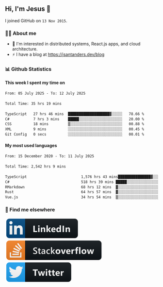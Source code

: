 ## Hi, I'm Jesus 👋

I joined GitHub on `13 Nov 2015`.

<!-- Talking about you -->

### 👨‍💻 About me

- 👦 I'm interested in distributed systems, React.js apps, and cloud architecture.
- ⚡️ I have a blog at <https://jsantanders.dev/blog>

### 📊 Github Statistics

#### This week I spent my time on

<!--START_SECTION:weekly-->

```txt
From: 05 July 2025 - To: 12 July 2025

Total Time: 35 hrs 19 mins

TypeScript   27 hrs 46 mins  ███████████████████▓░░░░░   78.66 %
C#           7 hrs 3 mins    █████░░░░░░░░░░░░░░░░░░░░   20.00 %
CSS          18 mins         ▒░░░░░░░░░░░░░░░░░░░░░░░░   00.88 %
XML          9 mins          ░░░░░░░░░░░░░░░░░░░░░░░░░   00.45 %
Git Config   0 secs          ░░░░░░░░░░░░░░░░░░░░░░░░░   00.01 %
```

<!--END_SECTION:weekly-->

#### My most used languages

<!--START_SECTION:alltime-->

```txt
From: 15 December 2020 - To: 11 July 2025

Total Time: 2,542 hrs 9 mins

TypeScript                         1,576 hrs 43 mins███████████████▓░░░░░░░░░   62.02 %
C#                                 518 hrs 39 mins █████░░░░░░░░░░░░░░░░░░░░   20.40 %
RMarkdown                          68 hrs 12 mins  ▓░░░░░░░░░░░░░░░░░░░░░░░░   02.68 %
Rust                               64 hrs 57 mins  ▓░░░░░░░░░░░░░░░░░░░░░░░░   02.56 %
Vue.js                             34 hrs 54 mins  ▒░░░░░░░░░░░░░░░░░░░░░░░░   01.37 %
```

<!--END_SECTION:alltime-->

### 📢 Find me elsewhere

<p>
  <a target="_blank" href="https://linkedin.com/in/jsantanders">
    <img src="https://github.com/jsantanders/jsantanders/blob/master/img/linkedin.svg" alt="LinkedIn" style="vertical-align:top; margin:4px">
  </a>
  
  <a target="_blank" href="https://stackoverflow.com/users/7318331/jesus-santander">
    <img src="https://github.com/jsantanders/jsantanders/blob/master/img/stackoverflow.svg" alt="StackOverflow" style="vertical-align:top; margin:4px">
  </a>
  
  <a target="_blank" href="http://twitter.com/jsantanders">
    <img src="https://github.com/jsantanders/jsantanders/blob/master/img/twitter.svg" alt="Twitter" style="vertical-align:top; margin:4px">
  </a>
</p>
